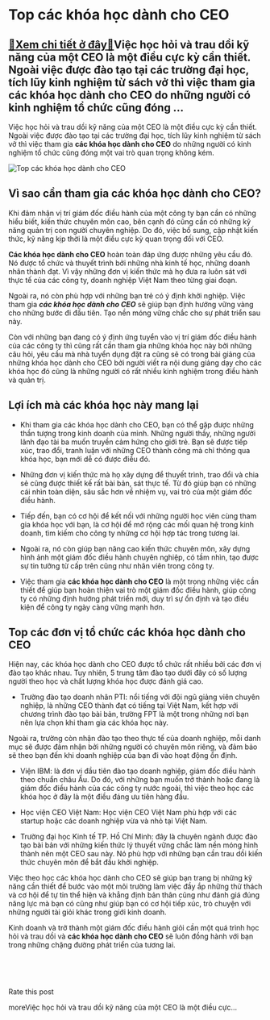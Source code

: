 Top các khóa học dành cho CEO
=============================

[:gift:Xem chi tiết ở đây:gift:](https://hddtvn.com/top-cac-khoa-hoc-danh-cho-ceo/)Việc học hỏi và trau dồi kỹ năng của một CEO là một điều cực kỳ cần thiết. Ngoài việc được đào tạo tại các trường đại học, tích lũy kinh nghiệm từ sách vở thì việc tham gia các khóa học dành cho CEO do những người có kinh nghiệm tổ chức cũng đóng …
--------------------------------------------------------------------------------------------------------------------------------------------------------------------------------------------------------------------------------------------------------

Việc học hỏi và trau dồi kỹ năng của một CEO là một điều cực kỳ cần thiết. Ngoài việc được đào tạo tại các trường đại học, tích lũy kinh nghiệm từ sách vở thì việc tham gia **các khóa học dành cho CEO** do những người có kinh nghiệm tổ chức cũng đóng một vai trò quan trọng không kém.


![Top các khóa học dành cho CEO](https://hddtvn.com/wp-content/uploads/2021/01/big-data-technology-business-finance-concept_31965-4134.jpg)


Vì sao cần tham gia các khóa học dành cho CEO?
----------------------------------------------


Khi đảm nhận vị trí giám đốc điều hành của một công ty bạn cần có những hiểu biết, kiến thức chuyên môn cao, bên cạnh đó cũng cần có những kỹ năng quản trị con người chuyên nghiệp. Do đó, việc bổ sung, cập nhật kiến thức, kỹ năng kịp thời là một điều cực kỳ quan trọng đối với CEO.


**Các khóa học dành cho CEO** hoàn toàn đáp ứng được những yêu cầu đó. Nó được tổ chức và thuyết trình bởi những nhà kinh tế học, những doanh nhân thành đạt. Vì vậy những đơn vị kiến thức mà họ đưa ra luôn sát với thực tế của các công ty, doanh nghiệp Việt Nam theo từng giai đoạn.


Ngoài ra, nó còn phù hợp với những bạn trẻ có ý định khởi nghiệp. Việc tham gia ***các khóa học dành cho CEO*** sẽ giúp bạn định hướng vững vàng cho những bước đi đầu tiên. Tạo nền móng vững chắc cho sự phát triển sau này.


Còn với những bạn đang có ý định ứng tuyển vào vị trí giám đốc điều hành của các công ty thì cũng rất cần tham gia những khóa học này bởi những câu hỏi, yêu cầu mà nhà tuyển dụng đặt ra cũng sẽ có trong bài giảng của những khóa học dành cho CEO bởi người viết ra nội dung giảng dạy cho các khóa học đó cũng là những người có rất nhiều kinh nghiệm trong điều hành và quản trị.


Lợi ích mà các khóa học này mang lại
------------------------------------




* Khi tham gia các khóa học dành cho CEO, bạn có thể gặp được những thần tượng trong kinh doanh của mình. Những người thầy, những người lãnh đạo tài ba muốn truyền cảm hứng cho giới trẻ. Bạn sẽ được tiếp xúc, trao đổi, tranh luận với những CEO thành công mà chỉ thông qua khóa học, bạn mới dễ có được điều đó.

* Những đơn vị kiến thức mà họ xây dựng để thuyết trình, trao đổi và chia sẻ cũng được thiết kế rất bài bản, sát thực tế. Từ đó giúp bạn có những cái nhìn toàn diện, sâu sắc hơn về nhiệm vụ, vai trò của một giám đốc điều hành.

* Tiếp đến, bạn có cơ hội để kết nối với những người học viên cùng tham gia khóa học với bạn, là cơ hội để mở rộng các mối quan hệ trong kinh doanh, tìm kiếm cho công ty những cơ hội hợp tác trong tương lai.

* Ngoài ra, nó còn giúp bạn nâng cao kiến thức chuyên môn, xây dựng hình ảnh một giám đốc điều hành chuyên nghiệp, có tầm nhìn, tạo được sự tin tưởng từ cấp trên cũng như nhân viên trong công ty.

* Việc tham gia **các khóa học dành cho CEO** là một trong những việc cần thiết để giúp bạn hoàn thiện vai trò một giám đốc điều hành, giúp công ty có những định hướng phát triển mới, duy trì sự ổn định và tạo điều kiện để công ty ngày càng vững mạnh hơn.



Top các đơn vị tổ chức các khóa học dành cho CEO
------------------------------------------------


Hiện nay, các khóa học dành cho CEO được tổ chức rất nhiều bởi các đơn vị đào tạo khác nhau. Tuy nhiên, 5 trung tâm đào tạo dưới đây có số lượng người theo học và chất lượng khóa học được đánh giá cao.




* Trường đào tạo doanh nhân PTI: nổi tiếng với đội ngũ giảng viên chuyên nghiệp, là những CEO thành đạt có tiếng tại Việt Nam, kết hợp với chương trình đào tạo bài bản, trường FPT là một trong những nơi bạn nên lựa chọn khi tham gia các khóa học này.



Ngoài ra, trường còn nhận đào tạo theo thực tế của doanh nghiệp, mỗi danh mục sẽ được đảm nhận bởi những người có chuyên môn riêng, và đảm bảo sẽ theo bạn đến khi doanh nghiệp của bạn đi vào hoạt động ổn định.




* Viện IBM: là đơn vị đầu tiên đào tạo doanh nghiệp, giám đốc điều hành theo chuẩn châu Âu. Do đó, với những bạn muốn trở thành hoặc đang là giám đốc điều hành của các công ty nước ngoài, thì việc theo học các khóa học ở đây là một điều đáng ưu tiên hàng đầu.

* Học viện CEO Việt Nam: Học viện CEO Việt Nam phù hợp với các startup hoặc các doanh nghiệp vừa và nhỏ tại Việt Nam.

* Trường đại học Kinh tế TP. Hồ Chí Minh: đây là chuyên ngành được đào tạo bài bản với những kiến thức lý thuyết vững chắc làm nền móng hình thành nên một CEO sau này. Nó phù hợp với những bạn cần trau dồi kiến thức chuyên môn để bắt đầu khởi nghiệp.



Việc theo học các khóa học dành cho CEO sẽ giúp bạn trang bị những kỹ năng cần thiết để bước vào một môi trường làm việc đầy ắp những thử thách và cơ hội để tự tin thể hiện và khẳng định bản thân cũng như đánh giá đúng năng lực mà bạn có cũng như giúp bạn có cơ hội tiếp xúc, trò chuyện với những người tài giỏi khác trong giới kinh doanh.


Kinh doanh và trở thành một giám đốc điều hành giỏi cần một quá trình học hỏi và trau dồi và **các khóa học dành cho CEO** sẽ luôn đồng hành với bạn trong những chặng đường phát triển của tương lai.


 


 








































Rate this post


moreViệc học hỏi và trau dồi kỹ năng của một CEO là một điều cực…

